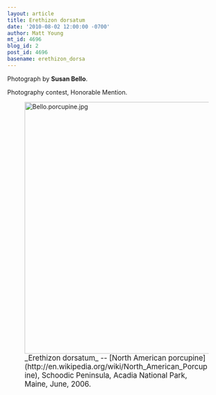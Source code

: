 ```yaml
---
layout: article
title: Erethizon dorsatum
date: '2010-08-02 12:00:00 -0700'
author: Matt Young
mt_id: 4696
blog_id: 2
post_id: 4696
basename: erethizon_dorsa
---
```

Photograph by **Susan Bello**.

Photography contest, Honorable Mention.


<figure>
<img src="/PT/uploads/2010/Bello.porcupine.jpg" alt="Bello.porcupine.jpg" width="600" height="579" />
<figcaption markdown="span">
<big>_Erethizon dorsatum_ -- [North American porcupine](http://en.wikipedia.org/wiki/North_American_Porcupine), Schoodic Peninsula, Acadia National Park, Maine, June, 2006.</big>

</figcaption>
</figure>
